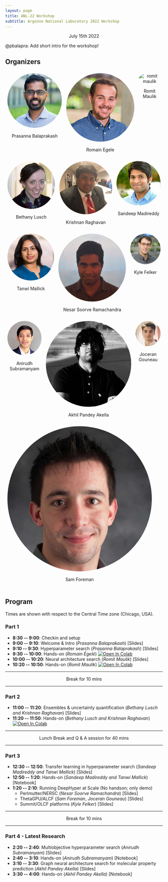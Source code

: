 ```yaml
---
layout: page
title: ANL-22 Workshop
subtitle: Argonne National Laboratory 2022 Workshop
---
```


<style type="text/css" media="screen">
    .speaker {
        text-align:center;
    }
    .speaker-pic {
        border-radius: 50%;
    }
    .row {
    display: flex;
    }
    .column {
    flex: 33.33%;
    padding: 7px;
    }
</style>

<center>July 15th 2022</center>

@pbalapra: Add short intro for the workshop!

## Organizers

<div class="row">
    <div class="speaker column">
        <img class="speaker-pic" src="/assets/events/workshop-anl-2022-summer/prasanna-balaprakash.png" alt="prasanna balaprakash">
        <p>Prasanna Balaprakash</p>
    </div>
    <div class="speaker column">
        <img class="speaker-pic" src="/assets/events/workshop-anl-2022-summer/romain-egele.jpg" alt="romain egele">
        <p>Romain Egele</p>
    </div>
    <div class="speaker column">
        <img class="speaker-pic" src="/assets/events/workshop-anl-2022-summer/romit-maulik.png" alt="romit maulik">
        <p>Romit Maulik</p>
    </div>
</div>
<div class="row">
    <div class="speaker column">
        <img class="speaker-pic" src="/assets/events/workshop-anl-2022-summer/bethany-lusch.jpg" alt="bethany lusch">
        <p>Bethany Lusch</p>
    </div>
    <div class="speaker column">
        <img class="speaker-pic" src="/assets/events/workshop-anl-2022-summer/krishnan-raghavan.jpeg" alt="krishnan raghavan">
        <p>Krishnan Raghavan</p>
    </div>
    <div class="speaker column">
        <img class="speaker-pic" src="/assets/events/workshop-anl-2022-summer/sandeep-madireddy.jpg" alt="sandeep madireddy">
        <p>Sandeep Madireddy</p>
    </div>
</div>
<div class="row">
    <div class="speaker column">
        <img class="speaker-pic" src="/assets/events/workshop-anl-2022-summer/tanwi-mallick.jpg" alt="tanwi mallick">
        <p>Tanwi Mallick</p>
    </div>
    <div class="speaker column">
        <img class="speaker-pic" src="/assets/events/workshop-anl-2022-summer/nesar-soorve-ramachandra.jpeg" alt="nesar soorve ramachandra">
        <p>Nesar Soorve Ramachandra</p>
    </div>
    <div class="speaker column">
        <img class="speaker-pic" src="/assets/events/workshop-anl-2022-summer/kyle-felker.jpeg" alt="kyle felker">
        <p>Kyle Felker</p>
    </div>
</div>
<div class="row">
    <div class="speaker column">
        <img class="speaker-pic" src="/assets/events/workshop-anl-2022-summer/anirudh-subramanyam.jpeg" alt="anirudh subramanyam">
        <p>Anirudh Subramanyam</p>
    </div>
    <div class="speaker column">
        <img class="speaker-pic" src="/assets/events/workshop-anl-2022-summer/akhil-pandey-akella.jpg" alt="akhil pandey akella">
        <p>Akhil Pandey Akella</p>
    </div>
    <div class="speaker column">
        <img class="speaker-pic" src="/assets/events/workshop-anl-2022-summer/joceran-gouneau.png" alt="joceran gouneau">
        <p>Joceran Gouneau</p>
    </div>
</div>
<div class="row">
    <div class="speaker column">
        <img class="speaker-pic" src="/assets/events/workshop-anl-2022-summer/sam-foreman.jpg" alt="sam foreman">
        <p>Sam Foreman</p>
    </div>
    <div class="speaker column"></div>
    <div class="speaker column"></div>
</div>

## Program

Times are shown with respect to the Central Time zone (Chicago, USA).

### Part 1

* **8:30 -- 9:00**: Checkin and setup
* **9:00 -- 9:10**: Welcome & Intro (*Prasanna Balaprakash*) [Slides]
* **9:10 -- 9:30**: Hyperparameter search (*Prasanna Balaprakash*) [Slides]
* **9:30 -- 10:00**: Hands-on (*Romain Égelé*) [![Open In Colab](https://colab.research.google.com/assets/colab-badge.svg)](https://colab.research.google.com/github/deephyper/anl-22-summer-workshop/blob/main/notebooks/1-Hyperparameter-Search.ipynb)
* **10:00 -- 10:20**: Neural architecture search (*Romit Maulik*) [Slides]
* **10:20 -- 10:50**:  Hands-on (*Romit Maulik*) [![Open In Colab](https://colab.research.google.com/assets/colab-badge.svg)](https://colab.research.google.com/github/deephyper/anl-22-summer-workshop/blob/main/notebooks/2-Neural-Architecture-Search.ipynb)

--- 

<center>Break for 10 mins </center>

---

### Part 2

* **11:00 -- 11:20**: Ensembles & uncertainty quantification (*Bethany Lusch and Krishnan Raghavan*) [Slides]
* **11:20 -- 11:50**: Hands-on (*Bethany Lusch and Krishnan Raghavan*) [![Open In Colab](https://colab.research.google.com/assets/colab-badge.svg)](https://colab.research.google.com/github/deephyper/anl-22-summer-workshop/blob/main/notebooks/3-Ensemble-and-Uncertainty-Quantification.ipynb)

---

<center>Lunch Break and Q & A session for 40 mins </center>

---

### Part 3


* **12:30 -- 12:50**: Transfer learning in hyperparameter search (*Sandeep Madireddy and Tanwi Mallick*) [Slides]
* **12:50 -- 1:20**: Hands-on (*Sandeep Madireddy and Tanwi Mallick*) [Notebook]
* **1:20 -- 2:10**: Running DeepHyper at Scale (No handson; only demo)
    * Perlmutter/NERSC (*Nesar Soorve Ramachandra*) [Slides]
    * ThetaGPU/ALCF (*Sam Foreman*, *Joceran Gouneau*) [Slides]
    * Summit/OLCF platforms (*Kyle Felker*) [Slides]

---

<center>Break for 10 mins </center>

---

### Part 4 - Latest Research

* **2:20 -- 2:40**: Multiobjective hyperparameter search (*Anirudh Subramanyam*) [Slides]
* **2:40 -- 3:10**: Hands-on (*Anirudh Subramanyam*) [Notebook]
* **3:10 -- 3:30**: Graph neural architecture search for molecular property prediction (*Akhil Pandey Akella*) [Slides]
* **3:30 -- 4:00**: Hands-on (*Akhil Pandey Akella*) [Notebook]
